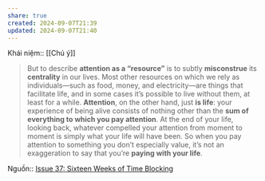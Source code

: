 ```yaml
---
share: true
created: 2024-09-07T21:39
updated: 2024-09-07T21:40
---
```

Khái niệm:: [[Chú ý]]
> But to describe **attention as a “resource”** is to subtly **misconstrue** its **centrality** in our lives. Most other resources on which we rely as individuals—such as food, money, and electricity—are things that facilitate life, and in some cases it’s possible to live without them, at least for a while. **Attention**, on the other hand, just **is life**: your experience of being alive consists of nothing other than the **sum of everything to which you pay attention**. At the end of your life, looking back, whatever compelled your attention from moment to moment is simply what your life will have been. So when you pay attention to something you don’t especially value, it’s not an exaggeration to say that you’re **paying with your life**.

Nguồn:: [Issue 37: Sixteen Weeks of Time Blocking](https://www.bramadams.dev/issue-37/)